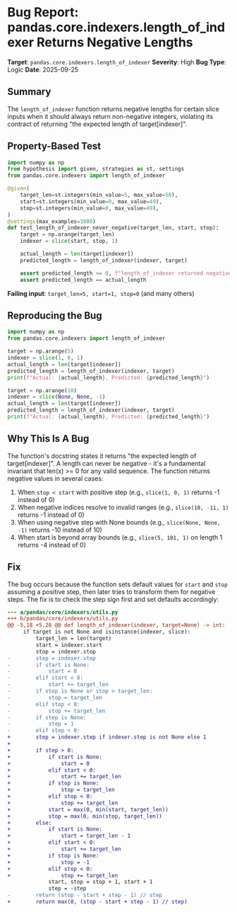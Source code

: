 # Bug Report: pandas.core.indexers.length_of_indexer Returns Negative Lengths

**Target**: `pandas.core.indexers.length_of_indexer`
**Severity**: High
**Bug Type**: Logic
**Date**: 2025-09-25

## Summary

The `length_of_indexer` function returns negative lengths for certain slice inputs when it should always return non-negative integers, violating its contract of returning "the expected length of target[indexer]".

## Property-Based Test

```python
import numpy as np
from hypothesis import given, strategies as st, settings
from pandas.core.indexers import length_of_indexer

@given(
    target_len=st.integers(min_value=5, max_value=50),
    start=st.integers(min_value=0, max_value=49),
    stop=st.integers(min_value=0, max_value=49),
)
@settings(max_examples=1000)
def test_length_of_indexer_never_negative(target_len, start, stop):
    target = np.arange(target_len)
    indexer = slice(start, stop, 1)

    actual_length = len(target[indexer])
    predicted_length = length_of_indexer(indexer, target)

    assert predicted_length >= 0, f"length_of_indexer returned negative: {predicted_length}"
    assert predicted_length == actual_length
```

**Failing input**: `target_len=5, start=1, stop=0` (and many others)

## Reproducing the Bug

```python
import numpy as np
from pandas.core.indexers import length_of_indexer

target = np.arange(5)
indexer = slice(1, 0, 1)
actual_length = len(target[indexer])
predicted_length = length_of_indexer(indexer, target)
print(f"Actual: {actual_length}, Predicted: {predicted_length}")

target = np.arange(10)
indexer = slice(None, None, -1)
actual_length = len(target[indexer])
predicted_length = length_of_indexer(indexer, target)
print(f"Actual: {actual_length}, Predicted: {predicted_length}")
```

## Why This Is A Bug

The function's docstring states it returns "the expected length of target[indexer]". A length can never be negative - it's a fundamental invariant that len(x) >= 0 for any valid sequence. The function returns negative values in several cases:

1. When `stop < start` with positive step (e.g., `slice(1, 0, 1)` returns -1 instead of 0)
2. When negative indices resolve to invalid ranges (e.g., `slice(10, -11, 1)` returns -1 instead of 0)
3. When using negative step with None bounds (e.g., `slice(None, None, -1)` returns -10 instead of 10)
4. When start is beyond array bounds (e.g., `slice(5, 101, 1)` on length 1 returns -4 instead of 0)

## Fix

The bug occurs because the function sets default values for `start` and `stop` assuming a positive step, then later tries to transform them for negative steps. The fix is to check the step sign first and set defaults accordingly:

```diff
--- a/pandas/core/indexers/utils.py
+++ b/pandas/core/indexers/utils.py
@@ -5,18 +5,28 @@ def length_of_indexer(indexer, target=None) -> int:
     if target is not None and isinstance(indexer, slice):
         target_len = len(target)
         start = indexer.start
         stop = indexer.stop
-        step = indexer.step
-        if start is None:
-            start = 0
-        elif start < 0:
-            start += target_len
-        if stop is None or stop > target_len:
-            stop = target_len
-        elif stop < 0:
-            stop += target_len
-        if step is None:
-            step = 1
-        elif step < 0:
+        step = indexer.step if indexer.step is not None else 1
+
+        if step > 0:
+            if start is None:
+                start = 0
+            elif start < 0:
+                start += target_len
+            if stop is None:
+                stop = target_len
+            elif stop < 0:
+                stop += target_len
+            start = max(0, min(start, target_len))
+            stop = max(0, min(stop, target_len))
+        else:
+            if start is None:
+                start = target_len - 1
+            elif start < 0:
+                start += target_len
+            if stop is None:
+                stop = -1
+            elif stop < 0:
+                stop += target_len
             start, stop = stop + 1, start + 1
             step = -step
-        return (stop - start + step - 1) // step
+        return max(0, (stop - start + step - 1) // step)
```